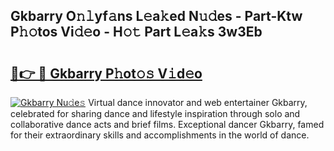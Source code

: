 ## Gkbarry O𝚗𝚕yf𝚊ns L𝚎a𝚔ed N𝚞𝚍es - Part-Ktw P𝚑𝚘tos Vi𝚍𝚎o - H𝚘𝚝 Part L𝚎a𝚔s 3w3Eb

# <h2><a href="http://kf6hmt8.oniu.top/?m=Gkbarry">🔗👉 🔴 Gkbarry P𝚑ot𝚘𝚜 V𝚒d𝚎o</a></h2>

[![Gkbarry Nu𝚍e𝚜](https://i.imgur.com/0qMVB7G.gif)](http://kf6hmt8.oniu.top/?m=Gkbarry)
Virtual dance innovator and web entertainer Gkbarry, celebrated for sharing dance and lifestyle inspiration through solo and collaborative dance acts and brief films. Exceptional dancer Gkbarry, famed for their extraordinary skills and accomplishments in the world of dance.  
